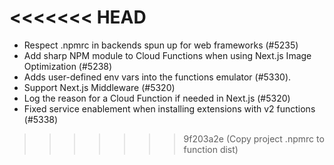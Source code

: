 <<<<<<< HEAD
=======
- Respect .npmrc in backends spun up for web frameworks (#5235)
- Add sharp NPM module to Cloud Functions when using Next.js Image Optimization (#5238)
- Adds user-defined env vars into the functions emulator (#5330).
- Support Next.js Middleware (#5320)
- Log the reason for a Cloud Function if needed in Next.js (#5320)
- Fixed service enablement when installing extensions with v2 functions (#5338)
>>>>>>> 9f203a2e (Copy project .npmrc to function dist)

